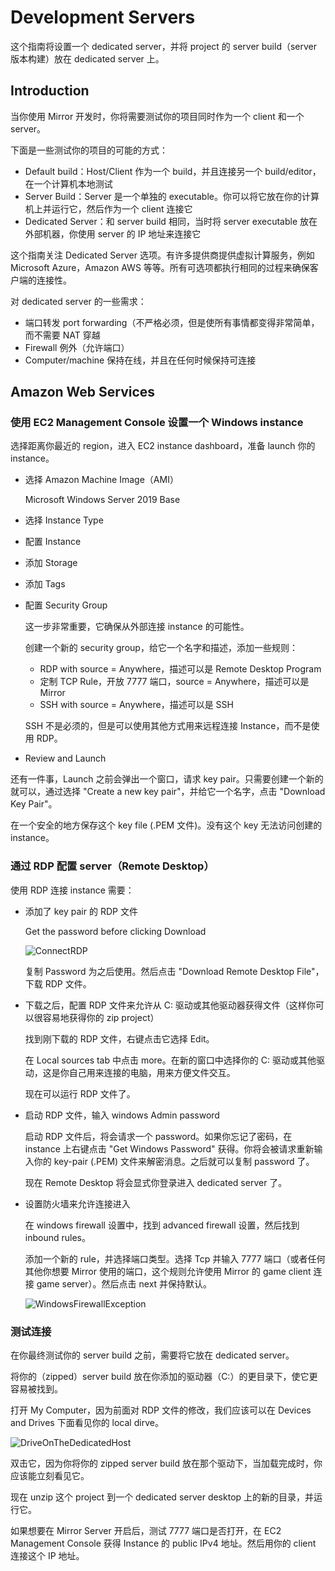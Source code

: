 # Development Servers

这个指南将设置一个 dedicated server，并将 project 的 server build（server 版本构建）放在 dedicated server 上。

## Introduction

当你使用 Mirror 开发时，你将需要测试你的项目同时作为一个 client 和一个 server。

下面是一些测试你的项目的可能的方式：

- Default build：Host/Client 作为一个 build，并且连接另一个 build/editor，在一个计算机本地测试
- Server Build：Server 是一个单独的 executable。你可以将它放在你的计算机上并运行它，然后作为一个 client 连接它
- Dedicated Server：和 server build 相同，当时将 server executable 放在外部机器，你使用 server 的 IP 地址来连接它

这个指南关注 Dedicated Server 选项。有许多提供商提供虚拟计算服务，例如 Microsoft Azure，Amazon AWS 等等。所有可选项都执行相同的过程来确保客户端的连接性。

对 dedicated server 的一些需求：

- 端口转发 port forwarding（不严格必须，但是使所有事情都变得非常简单，而不需要 NAT 穿越
- Firewall 例外（允许端口）
- Computer/machine 保持在线，并且在任何时候保持可连接

## Amazon Web Services

### 使用 EC2 Management Console 设置一个 Windows instance

选择距离你最近的 region，进入 EC2 instance dashboard，准备 launch 你的 instance。

- 选择 Amazon Machine Image（AMI）

  Microsoft Windows Server 2019 Base

- 选择 Instance Type
- 配置 Instance
- 添加 Storage
- 添加 Tags
- 配置 Security Group

  这一步非常重要，它确保从外部连接 instance 的可能性。 

  创建一个新的 security group，给它一个名字和描述，添加一些规则：

  - RDP with source = Anywhere，描述可以是 Remote Desktop Program
  - 定制 TCP Rule，开放 7777 端口，source = Anywhere，描述可以是 Mirror
  - SSH with source = Anywhere，描述可以是 SSH

  SSH 不是必须的，但是可以使用其他方式用来远程连接 Instance，而不是使用 RDP。

- Review and Launch

  
还有一件事，Launch 之前会弹出一个窗口，请求 key pair。只需要创建一个新的就可以，通过选择 "Create a new key pair"，并给它一个名字，点击 "Download Key Pair"。

在一个安全的地方保存这个 key file (.PEM 文件)。没有这个 key 无法访问创建的 instance。

### 通过 RDP 配置 server（Remote Desktop）

使用 RDP 连接 instance 需要：

- 添加了 key pair 的 RDP 文件

  Get the password before clicking Download

  ![ConnectRDP](../../Image/ConnectRDP.png)

  复制 Password 为之后使用。然后点击 "Download Remote Desktop File"，下载 RDP 文件。

- 下载之后，配置 RDP 文件来允许从 C: 驱动或其他驱动器获得文件（这样你可以很容易地获得你的 zip project）

  找到刚下载的 RDP 文件，右键点击它选择 Edit。

  在 Local sources tab 中点击 more。在新的窗口中选择你的 C: 驱动或其他驱动，这是你自己用来连接的电脑，用来方便文件交互。

  现在可以运行 RDP 文件了。

- 启动 RDP 文件，输入 windows Admin password

  启动 RDP 文件后，将会请求一个 password。如果你忘记了密码，在 instance 上右键点击 "Get Windows Password" 获得。你将会被请求重新输入你的 key-pair (.PEM) 文件来解密消息。之后就可以复制 password 了。

  现在 Remote Desktop 将会显式你登录进入 dedicated server 了。

- 设置防火墙来允许连接进入

  在 windows firewall 设置中，找到 advanced firewall 设置，然后找到 inbound rules。

  添加一个新的 rule，并选择端口类型。选择 Tcp 并输入 7777 端口（或者任何其他你想要 Mirror 使用的端口，这个规则允许使用 Mirror 的 game client 连接 game server）。然后点击 next 并保持默认。

  ![WindowsFirewallException](../../Image/WindowsFirewallException.png)

### 测试连接

在你最终测试你的 server build 之前，需要将它放在 dedicated server。

将你的（zipped）server build 放在你添加的驱动器（C:）的更目录下，使它更容易被找到。

打开 My Computer，因为前面对 RDP 文件的修改，我们应该可以在 Devices and Drives 下面看见你的 local dirve。

![DriveOnTheDedicatedHost](../../Image/DriveOnTheDedicatedHost.png)

双击它，因为你将你的 zipped server build 放在那个驱动下，当加载完成时，你应该能立刻看见它。

现在 unzip 这个 project 到一个 dedicated server desktop 上的新的目录，并运行它。

如果想要在 Mirror Server 开启后，测试 7777 端口是否打开，在 EC2 Management Console 获得 Instance 的 public IPv4 地址。然后用你的 client 连接这个 IP 地址。

